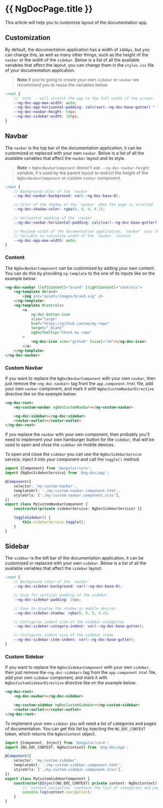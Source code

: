 # {{ NgDocPage.title }}

This article will help you to customize layout of the documentation app.

## Customization

By default, the documentation application has a width of `1400px`, but you can change this, as well
as
many other things, such as the height of the `navbar` or the width of the `sidebar`. Below is a list
of
all the available variables that affect the layout, you can change them in the `styles.css` file of
your documentation application.

> **Note**
> If you're going to create your own `sidebar` or `navbar` we recommend you to reuse
> the variables below.

```scss fileName="styles.css"
:root {
	// `auto` - will stretch the app to the full width of the screen
	--ng-doc-app-max-width: auto;
	--ng-doc-app-horizontal-padding: calc(var(--ng-doc-base-gutter) * 3);
	--ng-doc-navbar-height: 60px;
	--ng-doc-sidebar-width: 300px;
}
```

## Navbar

The `navbar` is the top bar of the documentation application, it can be customized or replaced with
your own `navbar`. Below is a list of all the available variables that affect the `navbar` layout
and its style.

> **Note** > `NgDocNavbarComponent` doesn't use `--ng-doc-navbar-height` variable, it's used by the
> parent layout
> to restrict the height of the `NgDocNavbarComponent` or custom `navbar` component.

```scss fileName="styles.css"
:root {
	// Background color of the `navbar`
	--ng-doc-navbar-background: var(--ng-doc-base-0);

	// Color of the shadow of the `navbar` when the page is scrolled
	--ng-doc-shadow-color: rgba(0, 0, 0, 0.2);

	// Horizontal padding of the `navbar`
	--ng-doc-navbar-horizontal-padding: calc(var(--ng-doc-base-gutter) * 3);

	// Maximum width of the documentation application, `navbar` uses this
	// Variable to calculate width of the `navbar` content
	--ng-doc-app-max-width: auto;
}
```

### Content

The `NgDocNavbarComponent` can be customized by adding your own content. You can do this
by providing `ng-template` to the one of its inputs like on the example below:

```html fileName="app.component.html"
<ng-doc-navbar [leftContent]="brand" [rightContent]="controls">
	<ng-template #brand>
		<img src="assets/images/brand.svg" />
	</ng-template>
	<ng-template #controls>
		<a
			ng-doc-button-icon
			size="large"
			href="https://github.com/me/my-repo"
			target="_blank"
			ngDocTooltip="Check my repo"
		>
			<ng-doc-icon icon="github" [size]="24"></ng-doc-icon>
		</a>
	</ng-template>
</ng-doc-navbar>
```

### Custom Navbar

If you want to replace the `NgDocNavbarComponent` with your own `navbar`, then just remove the
`<ng-doc-navbar>` tag from the `app.component.html` file, add your own `navbar` component,
and mark it with `NgDocCustomNavbarDirective` directive like on the example below:

```html fileName="app.component.html"
<ng-doc-root>
	<my-custom-navbar ngDocCustomNavbar></my-custom-navbar>

	<ng-doc-sidebar></ng-doc-sidebar>
	<router-outlet></router-outlet>
</ng-doc-root>
```

If you replace the `navbar` with your own component, then probably you'll need to implement
your own hamburger button for the `sidebar`, that will be used to open and close the `sidebar`
on mobile devices.

To open and close the `sidebar` you can use the `NgDocSidebarService` service, inject it into your
component and call the `toggle()` method.

```typescript fileName="my-custom-navbar.component.ts"
import {Component} from '@angular/core';
import {NgDocSidebarService} from '@ng-doc/app';

@Component({
	selector: 'my-custom-navbar',
	templateUrl: './my-custom-navbar.component.html',
	styleUrls: ['./my-custom-navbar.component.scss'],
})
export class MyCustomNavbarComponent {
	constructor(private sidebarService: NgDocSidebarService) {}

	toggleSidebar() {
		this.sidebarService.toggle();
	}
}
```

## Sidebar

The `sidebar` is the left bar of the documentation application, it can be customized or replaced
with
your own `sidebar`. Below is a list of all the available variables that affect the `sidebar` layout:

```scss fileName="styles.css"
:root {
	// Background color of the `navbar`
	--ng-doc-sidebar-background: var(--ng-doc-base-0);

	// Uses for vertical padding of the sidebar
	--ng-doc-sidebar-padding: 16px;

	// Uses to display the shadow on mobile devices
	--ng-doc-sidebar-shadow: rgba(0, 0, 0, 0.2);

	// Configures indent size of the sidebar categories
	--ng-doc-sidebar-category-indent: var(--ng-doc-base-gutter);

	// Configures indent size of the sidebar items
	--ng-doc-sidebar-item-indent: var(--ng-doc-base-gutter);
}
```

### Custom Sidebar

If you want to replace the `NgDocSidebarComponent` with your own `sidebar`, then just remove the
`<ng-doc-sidebar>` tag from the `app.component.html` file, add your own `sidebar` component,
and mark it with `NgDocCustomSidebarDirective` directive like on the example below:

```html fileName="app.component.html"
<ng-doc-root>
    <ng-doc-navbar></ng-doc-sidebar>

    <my-custom-sidebar ngDocCustomSidebar></my-custom-sidebar>
    <router-outlet></router-outlet>
</ng-doc-root>
```

To implement your own `sidebar` you will need a list of categories and pages of documentation.
You can get this list by injecting the `NG_DOC_CONTEXT` token, which returns the `NgDocContext`
object.

```typescript fileName="my-custom-sidebar.component.ts"
import {Component, Inject} from '@angular/core';
import {NG_DOC_CONTEXT, NgDocContext} from '@ng-doc/app';

@Component({
	selector: 'my-custom-sidebar',
	templateUrl: './my-custom-sidebar.component.html',
	styleUrls: ['./my-custom-sidebar.component.scss'],
})
export class MyCustomSidebarComponent {
	constructor(@Inject(NG_DOC_CONTEXT) private context: NgDocContext) {
		// `context.navigation` contains the list of categories and pages of documentation
		console.log(context.navigation);
	}
}
```
